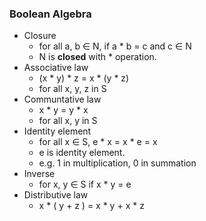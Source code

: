 ### Boolean Algebra
- Closure
	- for all a, b ∈ N, if a * b = c and c ∈ N
	- N is **closed** with * operation.
- Associative law
	- (x * y) * z = x * (y * z) 
	- for all x, y, z in S
- Communtative law
	- x * y = y * x
	- for all x, y in S
- Identity element
	- for all x ∈ S, e * x = x * e = x
	- e is identity element.
	- e.g. 1 in multiplication, 0 in summation
- Inverse
	- for x, y ∈ S  if x * y = e
- Distributive law
	- x * ( y + z ) = x * y + x * z